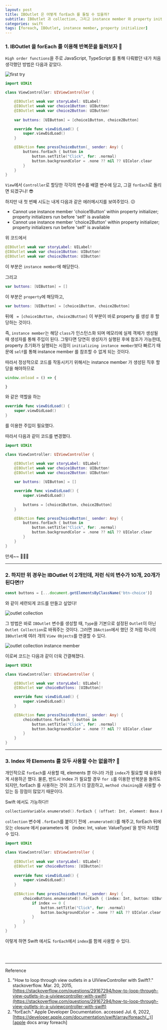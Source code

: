 ```yaml
---
layout: post
title: IBOutlet 은 어떻게 forEach 를 돌릴 수 있을까?
subtitle: IBOutlet 과 collection, 그리고 instance member 와 property initializer
categories: swift
tags: [foreach, IBOutlet, instance member, property initializer]
---
```


### 1. IBOutlet 을 forEach 를 이용해 반복문을 돌려보자 🥸

`High order functions`을 주로 JavaScript, TypeScript 를 통해 다뤄봤던 내가 처음 생각했던 방법은 다음과 같았다.

![first try](/assets/images/posts/2022-07-06-how-to-execute-foreach-loop-of-the-outlets/foreach-of-iboutlets.png)


```swift
import UIKit

class ViewController: UIViewController {

    @IBOutlet weak var storyLabel: UILabel!
    @IBOutlet weak var choice1Button: UIButton!
    @IBOutlet weak var choice2Button: UIButton!
    
    var buttons: [UIButton] = [choice1Button, choice2Button]

    override func viewDidLoad() {
        super.viewDidLoad()
    }

    @IBAction func pressChoiceButton(_ sender: Any) {
        buttons.forEach { button in
            button.setTitle("Click", for: .normal)
            button.backgroundColor = .none ?? nil ?? UIColor.clear
        }
    }
}
```

`View`에서 `Controller`로 할당한 각각의 변수를 배열 변수에 담고, 그걸 `forEach`로 돌리면 되겠구나! 😎

하지만 내 첫 번째 시도는 내게 다음과 같은 에러메시지를 보여주었다. 😕

* Cannot use instance member 'choice1Button' within property initializer; property initializers run before 'self' is available
* Cannot use instance member 'choice2Button' within property initializer; property initializers run before 'self' is available

위 코드에서

```swift
@IBOutlet weak var storyLabel: UILabel!
@IBOutlet weak var choice1Button: UIButton!
@IBOutlet weak var choice2Button: UIButton!
```

이 부분은 `instance member`에 해당한다.

그리고

```swift
var buttons: [UIButton] = []
```

이 부분은 `property`에 해당하고, 

```swift
var buttons: [UIButton] = [choice1Button, choice2Button]
```

뒤에 ` = [choice1Button, choice2Button]` 이 부분이 바로 property 를 생성 후 할당하는 것이다.

즉, `instance member`는 해당 `class`가 인스턴스화 되며 메모리에 실제 객체가 생성될 때 생성자를 통해 주입이 된다. 그렇다면 당연히 
생성자가 실행된 후에 참조가 가능한데, property 초기화가 실행되는 시점이 `initializing instance member`보다 빠르기 때문에 
`self`를 통해 instance member 를 참조할 수 없게 되는 것이다.

따라서 정상적으로 코드를 작동시키기 위해서는 instance member 가 생성된 직후 할당을 해야하므로 

```javascript
window.onload = () => {

}
```

와 같은 역할을 하는

```swift
override func viewDidLoad() {
    super.viewDidLoad()
}
```

를 이용한 주입이 필요했다.

따라서 다음과 같이 코드를 변경했다.

```swift
import UIKit

class ViewController: UIViewController {

    @IBOutlet weak var storyLabel: UILabel!
    @IBOutlet weak var choice1Button: UIButton!
    @IBOutlet weak var choice2Button: UIButton!
    
    var buttons: [UIButton] = []

    override func viewDidLoad() {
        super.viewDidLoad()
        
        buttons = [choice1Button, choice2Button]
    }

    @IBAction func pressChoiceButton(_ sender: Any) {
        buttons.forEach { button in
            button.setTitle("Click", for: .normal)
            button.backgroundColor = .none ?? nil ?? UIColor.clear
        }
    }
}
```

만세~~ 🥰🥰🥰

---

### 2. 하지만 위 경우는 IBOutlet 이 2개인데, 저런 식의 변수가 10개, 20개가 된다면!?

```javascript
const buttons = [...document.getElementsByClassName('btn-choice')]
```
와 같이 세련되게 코드를 만들고 싶었다!

![outlet collection](/assets/images/posts/2022-07-06-how-to-execute-foreach-loop-of-the-outlets/outlet-collection.png)

그 방법은 바로 `IBOutlet` 변수를 생성할 때, `Type`을 기본으로 설정된 `Outlet`이 아닌 `Outlet Collection`로 바꿔주는 것이다. 그러면 `IBAction`에서 했던 것 처럼 하나의 `IBOutlet`에 여러 개의 `View Objects`를 연결할 수 있다.

![outlet collection instance member](/assets/images/posts/2022-07-06-how-to-execute-foreach-loop-of-the-outlets/outlet-collection-instance-member.png)

이로써 코드는 다음과 같이 더욱 간결해졌다.

```swift
import UIKit

class ViewController: UIViewController {

    @IBOutlet weak var storyLabel: UILabel!
    @IBOutlet var choiceButtons: [UIButton]!

    override func viewDidLoad() {
        super.viewDidLoad()
    }

    @IBAction func pressChoiceButton(_ sender: Any) {
        choiceButtons.forEach { button in
            button.setTitle("Click", for: .normal)
            button.backgroundColor = .none ?? nil ?? UIColor.clear
        }
    }
}
```

---

### 3. Index 와 Elements 를 모두 사용할 수는 없을까? 🧐

개인적으로 `forEach`를 사용할 때, elements 뿐 아니라 가끔 `index`가 필요할 때 유용하게 사용하곤 했다. 물론, 반드시 index 가 
필요할 경우 `for i`를 이용한 반복문을 돌려도 되지만, forEach 를 사용하는 것이 코드가 더 깔끔하고, `method chaining`을 사용할 수 
있는 등 장점이 많았기 때문이다.

Swift 에서도 가능하다!!

```swift
collectionVariable.enumerated().forEach { (offset: Int, element: Base.Element) in  }
```

`collection` 변수에 `.forEach`를 붙이기 전에 `.enumerated()`를 해주고, forEach 뒤에 오는 closure 에서 parameters 에 `
`(index: Int, value: ValueType)`을 받아 처리할 수 있다.

```swift
import UIKit

class ViewController: UIViewController {
    
    @IBOutlet weak var storyLabel: UILabel!
    @IBOutlet var choiceButtons: [UIButton]!
    
    override func viewDidLoad() {
        super.viewDidLoad()
    }
    
    @IBAction func pressChoiceButton(_ sender: Any) {
        choiceButtons.enumerated().forEach { (index: Int, button: UIButton) in
            if index == 0 {
                button.setTitle("Click", for: .normal)
                button.backgroundColor = .none ?? nil ?? UIColor.clear
            }
        }
    }
}

```
이렇게 하면 Swift 에서도 `forEach`에서 `index`를 함께 사용할 수 있다.


<br><br>

---
Reference

1. "How to loop through view outlets in a UIViewController with Swift?." stackoverflow. Mar. 20, 2015, [https://stackoverflow.com/questions/29167294/how-to-loop-through-view-outlets-in-a-uiviewcontroller-with-swift](https://stackoverflow.com/questions/29167294/how-to-loop-through-view-outlets-in-a-uiviewcontroller-with-swift)
2. "forEach." Apple Developer Documentation. accessed Jul. 6, 2022, [https://developer.apple.com/documentation/swift/array/foreach(_:)][apple docs array foreach]

[apple docs array foreach]: https://developer.apple.com/documentation/swift/array/foreach(_:)
